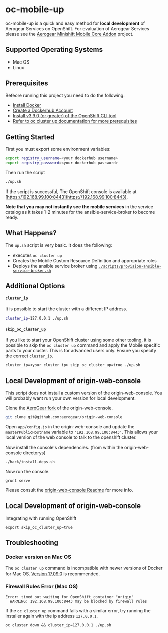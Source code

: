 # oc-mobile-up

oc-mobile-up is a quick and easy method for __local development__ of Aerogear Services on OpenShift. For evaluation of Aerogear Services please see the [Aerogear Minishift Mobile Core Addon](https://github.com/aerogear/minishift-mobilecore-addon) project.

## Supported Operating Systems

* Mac OS
* Linux

## Prerequisites

Befeore running this project you need to do the following:

* [Install Docker](https://www.docker.com/community-edition)
* [Create a Dockerhub Account](https://hub.docker.com/)
* [Install v3.9.0 (or greater) of the OpenShift CLI tool](https://github.com/openshift/origin/releases/tag/v3.9.0)
* [Refer to oc cluster up documentation for more prerequisites](https://github.com/openshift/origin/blob/master/docs/cluster_up_down.md)

## Getting Started

First you must export some environment variables:

```bash
export registry_username=<your dockerhub username>
export registry_password=<your dockerhub password>
```

Then run the script

```bash
./up.sh
```

If the script is successful, The OpenShift console is available at [https://192.168.99.100:8443](https://192.168.99.100:8443).

**Note that you may not instantly see the mobile services** in the service catalog as it takes 1-2 minutes for the ansible-service-broker to become ready.

## What Happens?

The `up.sh` script is very basic. It does the following:

* executes `oc cluster up`
* Creates the Mobile Custom Resource Definition and appropriate roles
* Deploys the ansible service broker using [`./scripts/provision-ansible-service-broker.sh`](./scripts/provision-ansible-service-broker.sh)

## Additional Options

#### `cluster_ip`

It is possible to start the cluster with a different IP address.

```bash
cluster_ip=127.0.0.1 ./up.sh
```

#### `skip_oc_cluster_up`

If you like to start your OpenShift cluster using some other tooling, it is possible to skip the `oc cluster up` command and apply the Mobile specific parts to your cluster. This is for advanced users only. Ensure you specify the correct `cluster_ip`.

```
cluster_ip=<your cluster ip> skip_oc_cluster_up=true ./up.sh
```

## Local Development of origin-web-console

This script does not install a custom version of the origin-web-console. You will probably want run your own version for local development.

Clone the [AeroGear fork](https://github.com/aerogear/origin-web-console) of the origin-web-console.

```bash
git clone git@github.com:aerogear/origin-web-console
```

Open `app/config.js` in the origin-web-console and update the `masterPublicHostname` variable to `'192.168.99.100:8443'`. This allows your local version of the web console to talk to the openshift cluster.

Now install the console's dependencies. (from within the origin-web-console directorys)

```bash
./hack/install-deps.sh
```

Now run the console.

```
grunt serve
```

Please consult the [origin-web-console Readme](https://github.com/openshift/origin-web-console) for more info.

## Local Development of origin-web-console

Integrating with running OpenShift 

```
export skip_oc_cluster_up=true
```

## Troubleshooting

### Docker version on Mac OS

The `oc cluster up` command is incompatible with newer versions of Docker for Mac OS. [Version 17.09.0](https://download.docker.com/mac/stable/19543/Docker.dmg) is recommended.

### Firewall Rules Error (Mac OS)

```
Error: timed out waiting for OpenShift container "origin"
  WARNING: 192.168.99.100:8443 may be blocked by firewall rules
```

If the `oc cluster up` command fails with a similar error, try running the installer again with the ip address `127.0.0.1`.

```
oc cluster down && cluster_ip=127.0.0.1 ./up.sh
```

